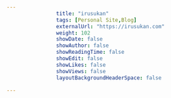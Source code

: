 ---
                title: "irusukan"
                tags: [Personal Site,Blog]
                externalUrl: "https://irusukan.com"
                weight: 102
                showDate: false
                showAuthor: false
                showReadingTime: false
                showEdit: false
                showLikes: false
                showViews: false
                layoutBackgroundHeaderSpace: false
                ---
